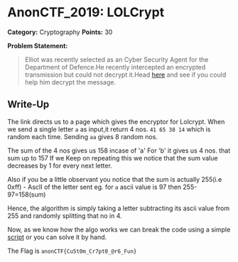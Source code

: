 # AnonCTF_2019: LOLCrypt

**Category:** Cryptography
**Points:** 30

**Problem Statement:**

>Elliot was recently selected as an Cyber Security Agent for the Department of Defence.He recently intercepted an encrypted transmission but could not decrypt it.Head <a href="https://lol-crypt.000webhostapp.com/" target="_blank">here</a> and see if you could help him decrypt the message.

## Write-Up

The link directs us to a page which gives the encryptor for Lolcrypt.
When we send a single letter `a` as input,it return 4 nos. `41 65 38 14` which is random each time.
Sending `aa` gives 8 random nos.

The sum of the 4 nos gives us 158 incase of 'a'
For 'b' it gives us 4 nos. that sum up to 157
If we Keep on repeating this we notice that the sum value decreases by 1 for every next letter.

Also if you be a little observant you notice that the sum is actually 255(i.e 0xff) - AscII of the letter sent
eg. for `a` ascii value is 97 then 255-97=158(sum)

Hence, the algorithm is simply taking a letter subtracting its ascii value from 255 and randomly splitting that no in 4.

Now, as we know how the algo works we can break the code using a simple [script](Solution.py) or you can solve it by hand.

The Flag is  `anonCTF{Cu5t0m_Cr7pt0_@r6_Fun}` 
